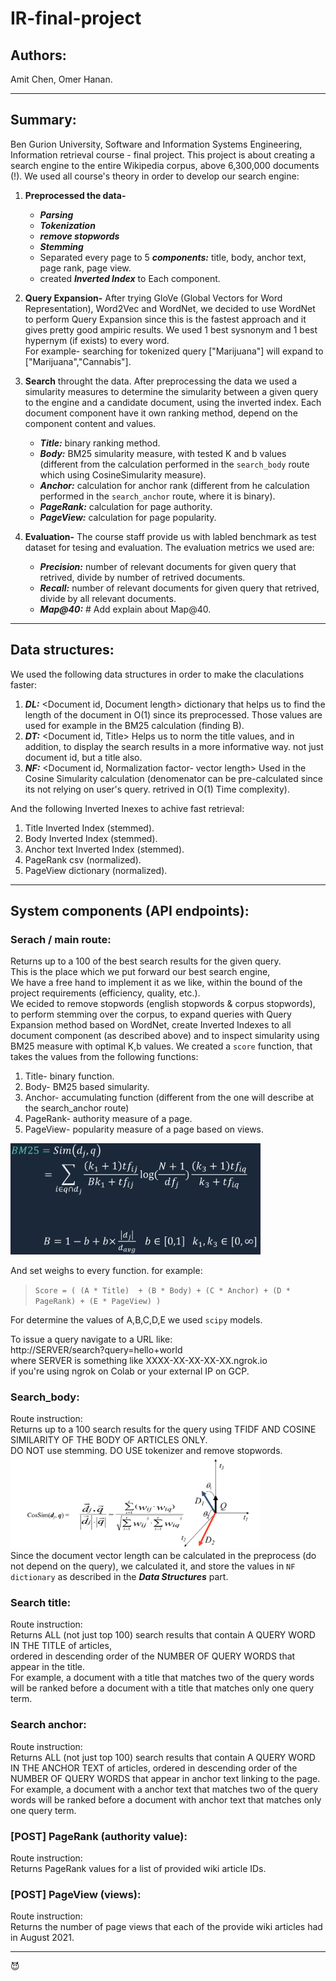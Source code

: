 # IR-final-project
## Authors: 
Amit Chen, Omer Hanan.

---
## Summary:
Ben Gurion University, Software and Information Systems Engineering, Information retrieval course - final project.
This project is about creating a search engine to the entire Wikipedia corpus, above 6,300,000 documents (!).
We used all course's theory in order to develop our search engine:

1. <b>Preprocessed the data- </b>
    - ***Parsing*** 
    - ***Tokenization***
    - ***remove stopwords***
    - ***Stemming***
    - Separated every page to 5 ***components:*** title, body, anchor text, page rank, page view.
    - created ***Inverted Index*** to Each component.

2. <b>Query Expansion-</b> After trying GloVe (Global Vectors for Word Representation), Word2Vec and WordNet, we decided to use WordNet to perform Query Expansion since this is the fastest approach and it gives pretty good ampiric results. We used 1 best sysnonym and 1 best hypernym (if exists) to every word.</br> For example- searching for tokenized query ["Marijuana"] will expand to ["Marijuana","Cannabis"].

3. <b>Search</b> throught the data. After preprocessing the data we used a simularity measures to determine the simularity between a given query to the engine and a candidate document, using the inverted index. Each document component have it own ranking method, depend on the component content and values.
    - ***Title:*** binary ranking method.
    - ***Body:*** BM25 simularity measure, with tested K and b values (different from the calculation performed in the `search_body` route which using CosineSimularity measure).
    - ***Anchor:*** calculation for anchor rank (different from he calculation performed in the `search_anchor` route, where it is binary).
    - ***PageRank:*** calculation for page authority.
    - ***PageView:*** calculation for page popularity.

4. <b>Evaluation-</b> The course staff provide us with labled benchmark as test dataset for tesing and evaluation. The evaluation metrics we used are:
    - ***Precision:*** number of relevant documents for given query that retrived, divide by number of retrived documents.
    - ***Recall:*** number of relevant documents for given query that retrived, divide by all relevant documents.
    - ***Map@40:*** # Add explain about Map@40.

 ---
## Data structures:
We used the following data structures in order to make the claculations faster:
1. ***DL:*** <Document id, Document length> dictionary that helps us to find the length of the document in O(1) since its preprocessed. Those values are used for example in the BM25 calculation (finding B).
2. ***DT:*** <Document id, Title> Helps us to norm the title values, and in addition, to display the search results in a more informative way. not just document id, but a title also.
3. ***NF:*** <Document id, Normalization factor- vector length> Used in the Cosine Simularity calculation (denomenator can be pre-calculated since its not relying on user's query. retrived in O(1) Time complexity).

And the following Inverted Inexes to achive fast retrieval:
1. Title Inverted Index (stemmed).
2. Body Inverted Index (stemmed).
3. Anchor text Inverted Index (stemmed).
4. PageRank csv (normalized).
5. PageView dictionary (normalized).

---
## System components (API endpoints):
### Serach / main route:
Returns up to a 100 of the best search results for the given query. \
This is the place which we put forward our best search engine, \
We have a free hand to implement it as we like, within the bound of the 
project requirements (efficiency, quality, etc.). \
We ecided to remove stopwords (english stopwords & corpus stopwords), to perform stemming over the corpus, to expand queries with Query Expansion method based on WordNet, create Inverted Indexes to all document component (as described above) and to inspect simularity using BM25 measure with optimal K,b values.
We created a `score` function, that takes the values from the following functions:
1. Title- binary function.
2. Body- BM25 based simularity.
3. Anchor- accumulating function (different from the one will describe at the search_anchor route)
4. PageRank- authority measure of a page.
5. PageView- popularity measure of a page based on views.

<img src="images/BM25.png" width="400"/>
</br>

And set weighs to every function. for example: 
> ```Score = ( (A * Title)  + (B * Body) + (C * Anchor) + (D * PageRank) + (E * PageView) )```

For determine the values of A,B,C,D,E we used `scipy` models.

To issue a query navigate to a URL like: \
http://SERVER/search?query=hello+world \
where SERVER is something like XXXX-XX-XX-XX-XX.ngrok.io \
if you're using ngrok on Colab or your external IP on GCP.

### Search_body:
Route instruction: </br>
Returns up to a 100 search results for the query using TFIDF AND COSINE
SIMILARITY OF THE BODY OF ARTICLES ONLY. \
DO NOT use stemming. DO USE tokenizer and remove stopwords. 
<img src="images/CosineSim.png" width="400"/>
</br>
Since the document vector length can be calculated in the preprocess (do not depend on the query), we calculated it, and store the values in `NF dictionary` as described in the ***Data Structures*** part.

### Search title:
Route instruction: </br>
Returns ALL (not just top 100) search results that contain A QUERY WORD 
IN THE TITLE of articles, \
ordered in descending order of the NUMBER OF QUERY WORDS that appear in the title. \
For example, a document with a title that matches two of the query words will be ranked before a document with a title that matches only one query term.

### Search anchor:
Route instruction: </br>
Returns ALL (not just top 100) search results that contain A QUERY WORD 
IN THE ANCHOR TEXT of articles, ordered in descending order of the 
NUMBER OF QUERY WORDS that appear in anchor text linking to the page. 
For example, a document with a anchor text that matches two of the 
query words will be ranked before a document with anchor text that 
matches only one query term. 

### [POST] PageRank (authority value):
Route instruction: </br>
Returns PageRank values for a list of provided wiki article IDs.

### [POST] PageView (views):
Route instruction: </br>
Returns the number of page views that each of the provide wiki articles
had in August 2021.

---

:smiling_imp: